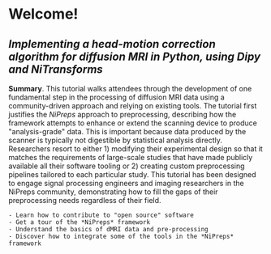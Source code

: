 # Welcome!

## *Implementing a head-motion correction algorithm for diffusion MRI in Python, using Dipy and NiTransforms*

**Summary**.
This tutorial walks attendees through the development of one fundamental step in the processing of diffusion MRI data using a community-driven approach and relying on existing tools.
The tutorial first justifies the *NiPreps* approach to preprocessing, describing how the framework attempts to enhance or extend the scanning device to produce "analysis-grade" data.
This is important because data produced by the scanner is typically not digestible by statistical analysis directly.
Researchers resort to either 1) modifying their experimental design so that it matches the requirements of large-scale studies that have made publicly available all their software tooling or 2) creating custom preprocessing pipelines tailored to each particular study.
This tutorial has been designed to engage signal processing engineers and imaging researchers in the NiPreps community, demonstrating how to fill the gaps of their preprocessing needs regardless of their field.

```{admonition} Objectives
- Learn how to contribute to "open source" software
- Get a tour of the *NiPreps* framework
- Understand the basics of dMRI data and pre-processing
- Discover how to integrate some of the tools in the *NiPreps* framework
```